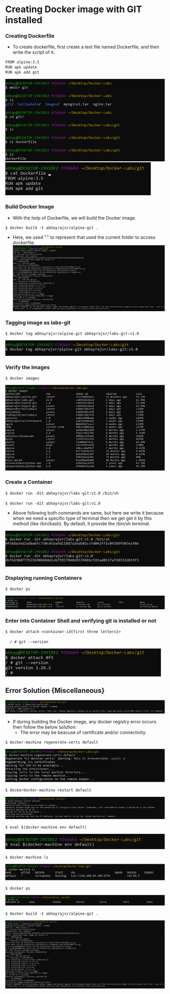 # Creating Docker image with GIT installed

### Creating Dockerfile
  * To create dockerfile, first create a text file named Dockerfile, and then write the script of it.
  
```
FROM alpine:3.5
RUN apk update  
RUN apk add git
```
![alt Text](https://github.com/srabhayraj/Docker-Labs/blob/master/metadata/git/1.PNG)
![alt Text](https://github.com/srabhayraj/Docker-Labs/blob/master/metadata/git/2.PNG)

### Build Docker Image
  * With the help of Dockerfile, we will build the Docker image.

```
$ docker build -t abhayrajsr/alpine-git .
```
 * Here, we used "." to represent that used the current folder to access dockerfile.
![alt Text](https://github.com/srabhayraj/Docker-Labs/blob/master/metadata/git/3.PNG)

### Tagging image as labs-git
```
$ docker tag abhayrajsr/alpine-git abhayrajsr/labs-git:v1.0
```
![alt Text](https://github.com/srabhayraj/Docker-Labs/blob/master/metadata/git/4.PNG)

### Verify the Images
```
$ docker images
```
![alt Text](https://github.com/srabhayraj/Docker-Labs/blob/master/metadata/git/5.PNG)

### Create a Container
```
$ docker run -dit abhayrajsr/labs-git:v1.0 /bin/sh

$ docker run -dit abhayrajsr/labs-git:v1.0
```

  * Above following both commands are same, but here we write it because when we need a specific type of terminal then we get get it by this method (like /bin/bash). By default, it provide the /bin/sh terminal.

![alt Text](https://github.com/srabhayraj/Docker-Labs/blob/master/metadata/git/6.PNG)

### Displaying running Containers
```
$ docker ps
```
![alt Text](https://github.com/srabhayraj/Docker-Labs/blob/master/metadata/git/7.PNG)

### Enter into Container Shell and verifying git is installed or not
```
$ docker attach <container-id{first three letters}>
 
  / # git --version
```
![alt Text](https://github.com/srabhayraj/Docker-Labs/blob/master/metadata/git/8.PNG)


## Error Solution {Miscellaneous}

![alt Text](https://github.com/srabhayraj/Docker-Labs/blob/master/metadata/git/9.PNG)

  * If during building the Docker image, any docker registry error occurs then follow the below solution:
      * The error may be beacuse of certificate and/or connectivity.
     
```
$ docker-machine regenerate-certs default
```
![alt Text](https://github.com/srabhayraj/Docker-Labs/blob/master/metadata/git/10.PNG)

```
$ dockerdocker-machine restart default
```
![alt Text](https://github.com/srabhayraj/Docker-Labs/blob/master/metadata/git/11.PNG)

```
$ eval $(docker-machine env default)
```
![alt Text](https://github.com/srabhayraj/Docker-Labs/blob/master/metadata/git/12.PNG)

```
$ docker-machine ls
```
![alt Text](https://github.com/srabhayraj/Docker-Labs/blob/master/metadata/git/13.PNG)

```
$ docker ps
```
![alt Text](https://github.com/srabhayraj/Docker-Labs/blob/master/metadata/git/14.PNG)

```
$ docker build -t abhayrajsr/alpine-git .
```
![alt Text](https://github.com/srabhayraj/Docker-Labs/blob/master/metadata/git/15.PNG)
